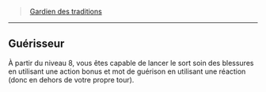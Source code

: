 ﻿---
!GenericItem
Name: Guérisseur
Id: cleric_traditions_hd.md#guérisseur
ParentLink: cleric_traditions_hd.md#gardien-des-traditions
ParentName: Gardien des traditions
NameLevel: 2
Attributes: {}
---
> [Gardien des traditions](hd_cleric_traditions.md)

---

## Guérisseur

À partir du niveau 8, vous êtes capable de lancer le sort soin des blessures en utilisant une action bonus et mot de guérison en utilisant une réaction (donc en dehors de votre propre tour).

